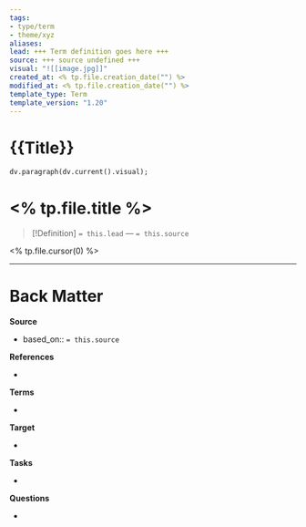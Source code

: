 ```yaml
---
tags: 
- type/term
- theme/xyz
aliases: 
lead: +++ Term definition goes here +++
source: +++ source undefined +++
visual: "![[image.jpg]]"
created_at: <% tp.file.creation_date("") %>
modified_at: <% tp.file.creation_date("") %>
template_type: Term
template_version: "1.20"
---
```


# {{Title}}
<!--  Clear and descriptive title -->

<!-- A supporting visual from front matter if available -->

```dataviewjs 
dv.paragraph(dv.current().visual);
```

# <% tp.file.title %>

<!-- Term definition and source from front matter goes here. Also used for Dataview glossary. -->

> [!Definition]
> `= this.lead`
>  — `= this.source`

<% tp.file.cursor(0) %>

<!-- Additional term description if needed -->



---
# Back Matter

**Source**
<!-- Always keep a link to the source- --> 
- based_on:: `= this.source`

**References**
<!-- Links to pages not referenced in the content. -->
- 

**Terms**
<!-- Links to definition pages. -->
- 

**Target**
<!-- Link to project note or externaly published content. -->
- 

**Tasks**
<!-- What remains to be done with this note? --> 
- 

**Questions**
<!-- What remains for you to consider? --> 
- 
